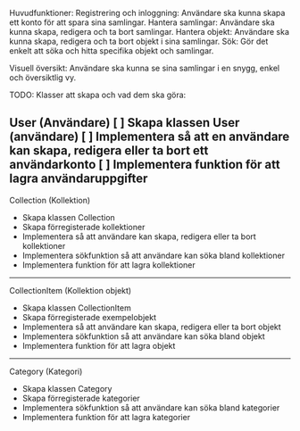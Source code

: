Huvudfunktioner:
Registrering och inloggning: Användare ska kunna skapa ett konto för att spara sina samlingar.
Hantera samlingar: Användare ska kunna skapa, redigera och ta bort samlingar.
Hantera objekt: Användare ska kunna skapa, redigera och ta bort objekt i sina samlingar.
Sök: Gör det enkelt att söka och hitta specifika objekt och samlingar.

Visuell översikt: Användare ska kunna se sina samlingar i en snygg, enkel och översiktlig vy.

TODO:
Klasser att skapa och vad dem ska göra:

User (Användare)
[ ] Skapa klassen User (användare)
[ ] Implementera så att en användare kan skapa, redigera eller ta bort ett användarkonto
[ ] Implementera funktion för att lagra användaruppgifter
----
Collection (Kollektion)
- Skapa klassen Collection
- Skapa förregisterade kollektioner
- Implementera så att användare kan skapa, redigera eller ta bort kollektioner
- Implementera sökfunktion så att användare kan söka bland kollektioner
- Implementera funktion för att lagra kollektioner
----
CollectionItem (Kollektion objekt)
- Skapa klassen CollectionItem
- Skapa förregisterade exempelobjekt
- Implementera så att användare kan skapa, redigera eller ta bort objekt
- Implementera sökfunktion så att användare kan söka bland objekt
- Implementera funktion för att lagra objekt
----
Category (Kategori)
- Skapa klassen Category
- Skapa förregisterade kategorier
- Implementera sökfunktion så att användare kan söka bland kategorier
- Implementera funktion för att lagra kategorier
